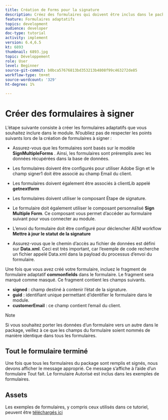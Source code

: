```yaml
---
title: Création de Forms pour la signature
description: Créez des formulaires qui doivent être inclus dans le package de signature.
feature: Formulaires adaptatifs
topics: development
audience: developer
doc-type: tutorial
activity: implement
version: 6.4,6.5
kt: 6893
thumbnail: 6893.jpg
topic: Développement
role: User
level: Beginner
source-git-commit: b0bca57676813bd353213b4808f99c463272de85
workflow-type: tm+mt
source-wordcount: '329'
ht-degree: 1%

---
```



# Créer des formulaires à signer

L’étape suivante consiste à créer les formulaires adaptatifs que vous souhaitez inclure dans le module. N’oubliez pas de respecter les points suivants lors de la création de formulaires à signer :

* Assurez-vous que les formulaires sont basés sur le modèle **SignMultipleForms** . Ainsi, les formulaires sont préremplis avec les données récupérées dans la base de données.

* Les formulaires doivent être configurés pour utiliser Adobe Sign et le champ signer1 doit être associé au champ Email du client.
* Les formulaires doivent également être associés à clientLib appelé **getnextform**
* Les formulaires doivent utiliser le composant Étape de signature.
* Le formulaire doit également utiliser le composant personnalisé **Sign Multiple Form**. Ce composant vous permet d’accéder au formulaire suivant pour vous connecter au module.
* L’envoi du formulaire doit être configuré pour déclencher AEM workflow **Mettre à jour le statut de la signature**
* Assurez-vous que le chemin d’accès au fichier de données est défini sur **Data.xml**. Ceci est très important, car l’exemple de code recherche un fichier appelé Data.xml dans la payload du processus d’envoi du formulaire.

Une fois que vous avez créé votre formulaire, incluez le fragment de formulaire adaptatif **commonfields** dans le formulaire. Le fragment sera marqué comme masqué. Ce fragment contient les champs suivants.

* **signed**  : champ destiné à contenir l’état de la signature.
* **guid**  : identifiant unique permettant d’identifier le formulaire dans le module.
* **customerEmail**  : ce champ contient l’email du client.



>[!NOTE]
>Si vous souhaitez porter les données d’un formulaire vers un autre dans le package, veillez à ce que les champs du formulaire soient nommés de manière identique dans tous les formulaires.

## Tout le formulaire terminé

Une fois que tous les formulaires du package sont remplis et signés, nous devons afficher le message approprié. Ce message s’affiche à l’aide d’un formulaire Tout fait. Le formulaire Autorisé est inclus dans les exemples de formulaires.

## Assets

Les exemples de formulaires, y compris ceux utilisés dans ce tutoriel, peuvent être [téléchargés ici](assets/forms-for-signing.zip)
